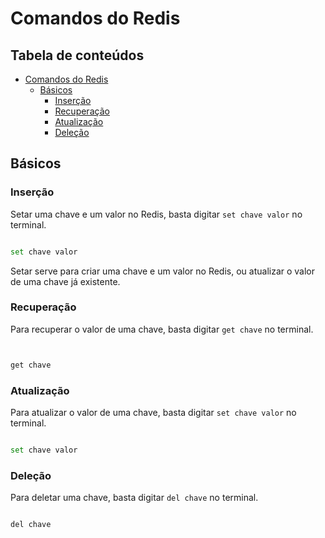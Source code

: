 # Comandos do Redis

## Tabela de conteúdos

- [Comandos do Redis](#comandos-do-redis)
  - [Básicos](#básicos)
    - [Inserção](#inserção)
    - [Recuperação](#recuperação)
    - [Atualização](#atualização)
    - [Deleção](#deleção)

## Básicos

### Inserção 
Setar uma chave e um valor no Redis, basta digitar `set chave valor` no terminal.

```bash

set chave valor

```

Setar serve para criar uma chave e um valor no Redis, ou atualizar o valor de uma chave já existente.


### Recuperação

Para recuperar o valor de uma chave, basta digitar `get chave` no terminal.

```bash


get chave


```

### Atualização

Para atualizar o valor de uma chave, basta digitar `set chave valor` no terminal.

```bash

set chave valor

```
### Deleção

Para deletar uma chave, basta digitar `del chave` no terminal.

```bash

del chave

```
